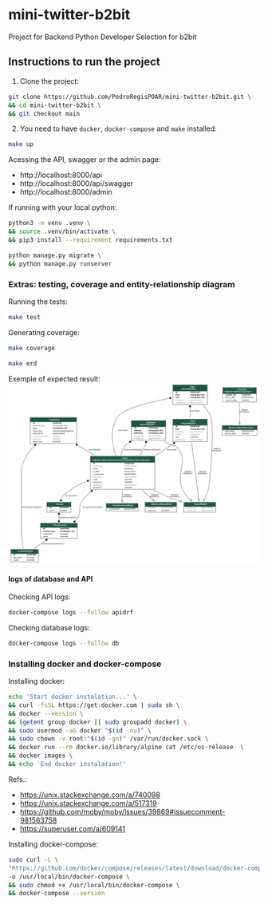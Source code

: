 # mini-twitter-b2bit
Project for Backend Python Developer Selection for b2bit



## Instructions to run the project 

1) Clone the project:
```bash
git clone https://github.com/PedroRegisPOAR/mini-twitter-b2bit.git \
&& cd mini-twitter-b2bit \
&& git checkout main
```

2) You need to have `docker`, `docker-compose` and `make` installed:
```bash
make up
```

Acessing the API, swagger or the admin page:
- http://localhost:8000/api
- http://localhost:8000/api/swagger
- http://localhost:8000/admin



If running with your local python:
```bash
python3 -m venv .venv \
&& source .venv/bin/activate \
&& pip3 install --requirement requirements.txt
```

```bash
python manage.py migrate \
&& python manage.py runserver
```


### Extras: testing, coverage and entity-relationship diagram


Running the tests:
```bash
make test
```


Generating coverage:
```bash
make coverage
```


```bash
make erd
```

Exemple of expected result:
![entity-relationship diagram](mini_twitter_models.png)


#### logs of database and API

Checking API logs:
```bash
docker-compose logs --follow apidrf 
```

Checking database logs:
```bash
docker-compose logs --follow db 
```


### Installing docker and docker-compose


Installing docker:
```bash
echo 'Start docker instalation...' \
&& curl -fsSL https://get.docker.com | sudo sh \
&& docker --version \
&& (getent group docker || sudo groupadd docker) \
&& sudo usermod -aG docker "$(id -nu)" \
&& sudo chown -v root:"$(id -gn)" /var/run/docker.sock \
&& docker run --rm docker.io/library/alpine cat /etc/os-release  \
&& docker images \
&& echo 'End docker instalation!'
```
Refs.:
- https://unix.stackexchange.com/a/740098
- https://unix.stackexchange.com/a/517319
- https://github.com/moby/moby/issues/39869#issuecomment-981563758
- https://superuser.com/a/609141


Installing docker-compose:
```bash
sudo curl -L \
"https://github.com/docker/compose/releases/latest/download/docker-compose-$(uname -s)-$(uname -m)" \
-o /usr/local/bin/docker-compose \
&& sudo chmod +x /usr/local/bin/docker-compose \
&& docker-compose --version
```
